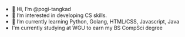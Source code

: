 - 👋 Hi, I’m @pogi-tangkad
- 👀 I’m interested in developing CS skills.
- 🌱 I’m currently learning Python, Golang, HTML/CSS, Javascript, Java
- I'm currently studying at WGU to earn my BS CompSci degree

<!---
pogi-tangkad/pogi-tangkad is a ✨ special ✨ repository because its `README.md` (this file) appears on your GitHub profile.
You can click the Preview link to take a look at your changes.
--->
